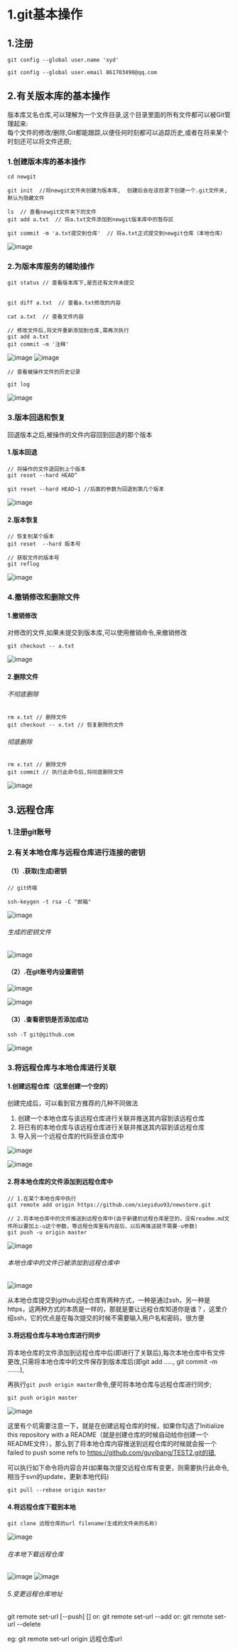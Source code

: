 # 1.git基本操作
## 1.注册

```
git config --global user.name 'xyd'

git config --global user.email 861703490@qq.com
```
## 2.有关版本库的基本操作
版本库又名仓库,可以理解为一个文件目录,这个目录里面的所有文件都可以被Git管理起来:      
每个文件的修改/删除,Git都能跟踪,以便任何时刻都可以追踪历史,或者在将来某个时刻还可以将文件还原;

### 1.创建版本库的基本操作
```
cd newgit

git init  //将newgit文件夹创建为版本库,  创建后会在该目录下创建一个.git文件夹, 默认为隐藏文件

ls  // 查看newgit文件夹下的文件
git add a.txt  // 将a.txt文件添加到newgit版本库中的暂存区

git commit -m 'a.txt提交到仓库'  // 将a.txt正式提交到newgit仓库（本地仓库）
```

![image](https://i.loli.net/2017/11/21/5a14232f903f2.png)

### 2.为版本库服务的辅助操作

```
git status // 查看版本库下,是否还有文件未提交


git diff a.txt  // 查看a.txt修改的内容

cat a.txt  // 查看文件内容

```

```
// 修改文件后,将文件重新添加到仓库,需再次执行
git add a.txt
git commit -m '注释'
```

![image](https://i.loli.net/2017/11/21/5a1428712a0e5.png)
![image](https://i.loli.net/2017/11/21/5a142a124f79b.png)


```
// 查看被操作文件的历史记录

git log
```
![image](https://i.loli.net/2017/11/21/5a142fcf6ee67.png)

### 3.版本回退和恢复
回退版本之后,被操作的文件内容回到回退的那个版本
#### 1.版本回退
```
// 将操作的文件退回到上个版本
git reset --hard HEAD^

git reset --hard HEAD~1 //后面的参数为回退到第几个版本
```
![image](https://i.loli.net/2017/11/21/5a1432e1caa09.png)

#### 2.版本恢复

```
// 恢复到某个版本
git reset  --hard 版本号

// 获取文件的版本号
git reflog
```
![image](https://i.loli.net/2017/11/22/5a14c1066b9a5.png)

### 4.撤销修改和删除文件
#### 1.撤销修改
对修改的文件,如果未提交到版本库,可以使用撤销命令,来撤销修改
```
git checkout -- a.txt
```
![image](https://i.loli.net/2017/11/22/5a14cc18cfbe5.png)

#### 2.删除文件
###### 不彻底删除
```
rm x.txt // 删除文件
git checkout -- x.txt // 恢复删除的文件

```
###### 彻底删除

```
rm x.txt // 删除文件
git commit // 执行此命令后,将彻底删除文件
```

![image](https://i.loli.net/2017/11/22/5a14e84fc11ff.png)

## 3.远程仓库
### 1.注册git账号

### 2.有关本地仓库与远程仓库进行连接的密钥
#### （1）.获取(生成)密钥

```
// git终端

ssh-keygen -t rsa -C "邮箱"
```
![image](https://i.loli.net/2017/11/22/5a152942d19f5.png)
###### 生成的密钥文件
![image](https://i.loli.net/2017/11/22/5a152bfb07a09.png)

#### （2）.在git账号内设置密钥
![image](https://i.loli.net/2017/11/22/5a15302edbf5f.png)

![image](https://i.loli.net/2017/11/22/5a1532500c775.png)

#### （3）.查看密钥是否添加成功

```
ssh -T git@github.com
```
![image](https://i.loli.net/2017/11/22/5a1534fd5434d.png)

### 3.将远程仓库与本地仓库进行关联
#### 1.创建远程仓库（这里创建一个空的）

创建完成后，可以看到官方推荐的几种不同做法

1.  创建一个本地仓库与该远程仓库进行关联并推送其内容到该远程仓库
2.  将已有的本地仓库与该远程仓库进行关联并推送其内容到该远程仓库
3.  导入另一个远程仓库的代码至该仓库中

![image](https://i.loli.net/2017/11/22/5a15379d0915f.png)

![image](https://i.loli.net/2017/11/22/5a153bd09d345.png)

#### 2.将本地仓库的文件添加到远程仓库中

```
// 1.在某个本地仓库中执行
git remote add origin https://github.com/xieyiduo93/newstore.git

// 2.将本地仓库中的文件推送到远程仓库中(由于新建的远程仓库是空的，没有readme.md文件所以要加上-u这个参数，等远程仓库里有内容后，以后再推送就不需要-u参数)
git push -u origin master
```
![image](https://i.loli.net/2017/11/22/5a15408d24285.png)

###### 本地仓库中的文件已被添加到远程仓库中
![image](https://i.loli.net/2017/11/22/5a1542882a972.png)

从本地仓库提交到github远程仓库有两种方式，一种是通过ssh，另一种是https，这两种方式的本质是一样的，那就是要让远程仓库知道你是谁？，这里介绍ssh，它的优点是在每次提交的时候不需要输入用户名和密码，很方便



#### 3.将远程仓库与本地仓库进行同步

将本地仓库的文件添加到远程仓库中后(即进行了关联后),每次本地仓库中有文件更改,只需将本地仓库中的文件保存到版本库后(即git add .....,  git commit -m .......),

再执行`git push origin master`命令,便可将本地仓库与远程仓库进行同步;

```
git push origin master
```
![image](https://i.loli.net/2017/11/22/5a15487b61dfd.png)

这里有个坑需要注意一下，就是在创建远程仓库的时候，如果你勾选了Initialize this repository with a README（就是创建仓库的时候自动给你创建一个README文件），那么到了将本地仓库内容推送到远程仓库的时候就会报一个failed to push some refs to https://github.com/guyibang/TEST2.git的错,

可以执行如下命令将内容合并(如果每次提交远程仓库有变更，则需要执行此命令,相当于svn的update，更新本地代码)

```
git pull --rebase origin master
```



#### 4.将远程仓库下载到本地

```
git clone 远程仓库的url filename(生成的文件夹的名称)
```
![image](https://i.loli.net/2017/11/22/5a15537e8a234.png)

###### 在本地下载远程仓库
![image](https://i.loli.net/2017/11/22/5a1554c625454.png)
![image](https://i.loli.net/2017/11/22/5a1555894703b.png)


###### 5.变更远程仓库地址
git remote set-url [--push] <name> <newurl> [<oldurl>]
or: git remote set-url --add <name> <newurl>
or: git remote set-url --delete <name> <url>
  
eg: git remote set-url origin 远程仓库url

